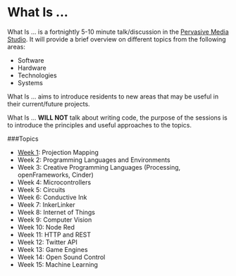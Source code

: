 What Is ...
===

What Is ... is a fortnightly 5-10 minute talk/discussion in the [Pervasive Media Studio](http://www.watershed.co.uk/studio/). It will provide a brief overview on different topics from the following areas: 

* Software
* Hardware
* Technologies
* Systems

What Is ... aims to introduce residents to new areas that may be useful in their current/future projects.

What Is ... **WILL NOT** talk about writing code, the purpose of the sessions is to introduce the principles and useful approaches to the topics.

###Topics

* [Week 1](./topics/projectionmapping.md): Projection Mapping
* Week 2: Programming Languages and Environments
* Week 3: Creative Programming Languages (Processing, openFrameworks, Cinder)
* Week 4: Microcontrollers
* Week 5: Circuits
* Week 6: Conductive Ink
* Week 7: InkerLinker
* Week 8: Internet of Things
* Week 9: Computer Vision
* Week 10: Node Red
* Week 11: HTTP and REST
* Week 12: Twitter API
* Week 13: Game Engines
* Week 14: Open Sound Control
* Week 15: Machine Learning

